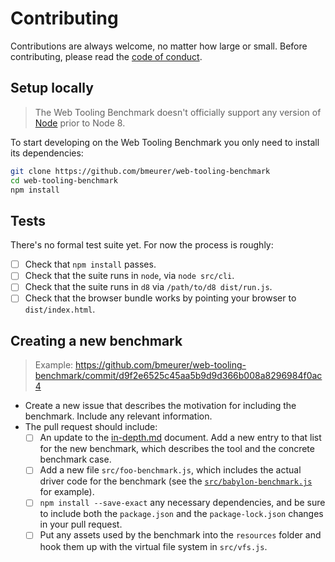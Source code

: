 # Contributing

Contributions are always welcome, no matter how large or small. Before
contributing, please read the
[code of conduct](https://github.com/bmeurer/web-tooling-benchmark/blob/master/CODE_OF_CONDUCT.md).

## Setup locally

> The Web Tooling Benchmark doesn't officially support any version of [Node](https://www.nodejs.org) prior to Node 8.

To start developing on the Web Tooling Benchmark you only need to install its dependencies:

```bash
git clone https://github.com/bmeurer/web-tooling-benchmark
cd web-tooling-benchmark
npm install
```

## Tests

There's no formal test suite yet. For now the process is roughly:

- [ ] Check that `npm install` passes.
- [ ] Check that the suite runs in `node`, via `node src/cli`.
- [ ] Check that the suite runs in `d8` via `/path/to/d8 dist/run.js`.
- [ ] Check that the browser bundle works by pointing your browser to `dist/index.html`.

## Creating a new benchmark

> Example: https://github.com/bmeurer/web-tooling-benchmark/commit/d9f2e6525c45aa5b9d9d366b008a8296984f0ac4

- Create a new issue that describes the motivation for including the benchmark. Include any relevant information.
- The pull request should include:
  - [ ] An update to the [in-depth.md](https://github.com/bmeurer/web-tooling-benchmark/blob/master/docs/in-depth.md) document. Add a new entry to that list for the new benchmark, which describes the tool and the concrete benchmark case.
  - [ ] Add a new file `src/foo-benchmark.js`, which includes the actual driver code for the benchmark (see the [`src/babylon-benchmark.js`](https://github.com/bmeurer/web-tooling-benchmark/blob/master/src/babylon-benchmark.js) for example).
  - [ ] `npm install --save-exact` any necessary dependencies, and be sure to include both the `package.json` and the `package-lock.json` changes in your pull request.
  - [ ] Put any assets used by the benchmark into the `resources` folder and hook them up with the virtual file system in `src/vfs.js`.